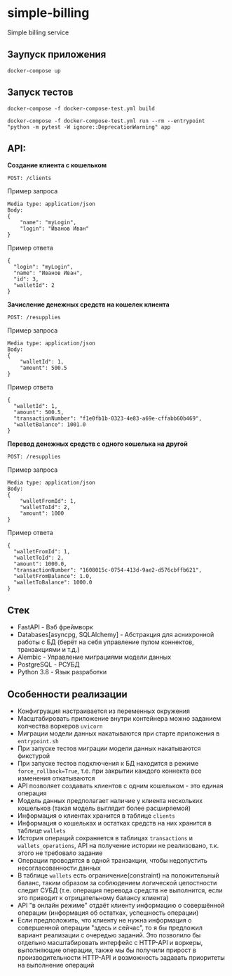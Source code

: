 # simple-billing
Simple billing service

## Заупуск приложения
`docker-compose up`

## Запуск тестов
`docker-compose -f docker-compose-test.yml build`

`docker-compose -f docker-compose-test.yml run --rm --entrypoint "python -m pytest -W ignore::DeprecationWarning" app`

## API:

**Создание клиента с кошельком**

`POST: /clients`

Пример запроса

    Media type: application/json
    Body: 
    {
        "name": "myLogin",
        "login": "Иванов Иван" 
    }

Пример ответа     
   
    {
      "login": "myLogin",
      "name": "Иванов Иван",
      "id": 3,
      "walletId": 2
    }

**Зачисление денежных средств на кошелек клиента**

`POST: /resupplies`

Пример запроса

    Media type: application/json
    Body: 
    {
        "walletId": 1,
        "amount": 500.5
    }

Пример ответа     
   
    {
      "walletId": 1,
      "amount": 500.5,
      "transactionNumber": "f1e0fb1b-0323-4e83-a69e-cffabb60b469",
      "walletBalance": 1001.0
    }

**Перевод денежных средств с одного кошелька на другой**

`POST: /resupplies`

Пример запроса

    Media type: application/json
    Body: 
    {
        "walletFromId": 1,
        "walletToId": 2,
        "amount": 1000
    }

Пример ответа     
   
    {
      "walletFromId": 1,
      "walletToId": 2,
      "amount": 1000.0,
      "transactionNumber": "1608015c-0754-413d-9ae2-d576cbffb621",
      "walletFromBalance": 1.0,
      "walletToBalance": 1000.0
    }


## Стек

* FastAPI - Вэб фреймворк
* Databases[asyncpg, SQLAlchemy] -  Абстракция для аснихронной работы с БД (берёт на себя управление пулом коннектов, транзакциями и т.д.)
* Alembic - Управление миграциями модели данных
* PostgreSQL - РСУБД
* Python 3.8 - Язык разработки


## Особенности реализации
* Конфигруация настраивается из переменных окружения
* Масштабировать приложение внутри контейнера можно заданием колчества воркеров `uvicorn`
* Миграции модели данных накатываются при старте приложения в `entrypoint.sh`
* При запуске тестов миграции модели данных накатываются фикстурой
* При запуске тестов подключения к БД находится в режиме `force_rollback=True`, т.е. при закрытии каждого коннекта все изменения откатываются
* API позволяет создавать клиентов с одним кошельком - это единая операция
* Модель данных предполагает наличие у клиента нескольких кошельков (такая модель выглядит более расширяемой)
* Информация о клиентах хранится в таблице `clients`
* Информация о кошельках и остатках средств на них хранится в таблице `wallets`
* История операций сохраняется в таблицах `transactions` и `wallets_operations`, API на получение истории не реализовано, т.к. этого не требовало задание
* Операции проводятся в одной транзакции, чтобы недопустить несогласованности данных
* В таблице `wallets` есть ограничение(constraint) на положительный баланс, таким образом за соблюдением логической целостности следит СУБД (т.е. операция перевода средств не выполнится, если это приводит к отрицательному балансу клиента) 
* API "в онлайн режиме" отдаёт клиенту информацию о совершённой операции (информация об остатках, успешность операции)
* Если предположить, что клиенту не нужна информация о совершенной операции "здесь и сейчас", то я бы предложил вариант реализации с очередью заданий. Это позволило бы отдельно масштабировать интерфейс с HTTP-API и воркеры, выполняющие операции, также мы бы получили прирост в производительности HTTP-API и возможность задавать приоритеты на выполнение операций
    